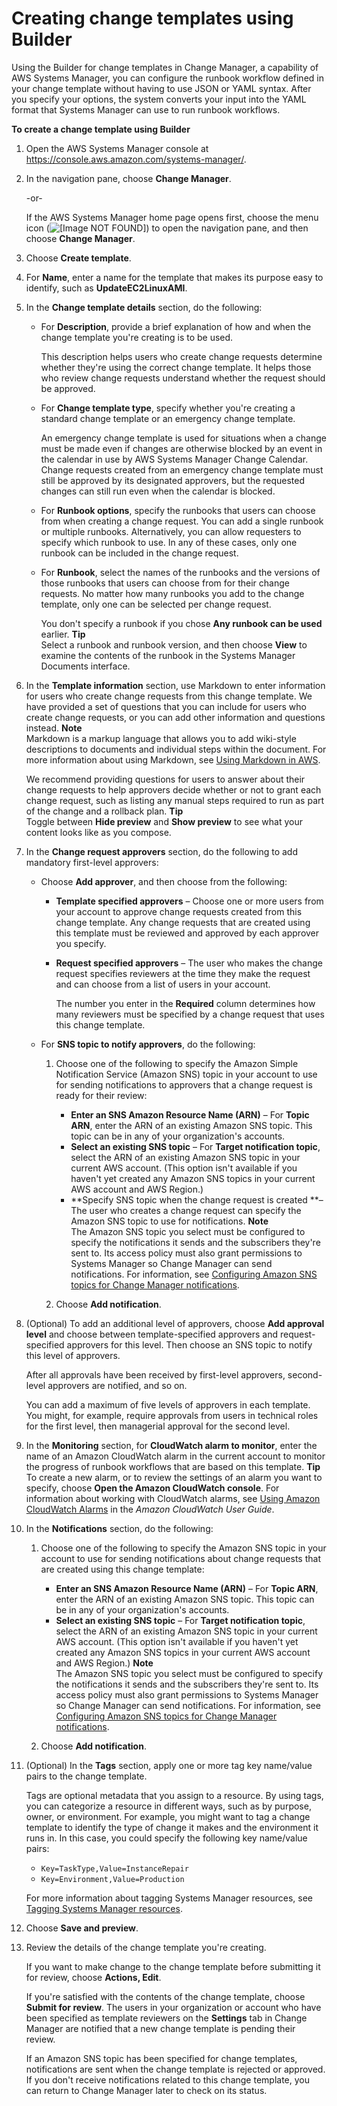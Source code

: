 # Creating change templates using Builder<a name="change-templates-custom-builder"></a>

Using the Builder for change templates in Change Manager, a capability of AWS Systems Manager, you can configure the runbook workflow defined in your change template without having to use JSON or YAML syntax\. After you specify your options, the system converts your input into the YAML format that Systems Manager can use to run runbook workflows\.

**To create a change template using Builder**

1. Open the AWS Systems Manager console at [https://console\.aws\.amazon\.com/systems\-manager/](https://console.aws.amazon.com/systems-manager/)\.

1. In the navigation pane, choose **Change Manager**\.

   \-or\-

   If the AWS Systems Manager home page opens first, choose the menu icon \(![\[Image NOT FOUND\]](http://docs.aws.amazon.com/systems-manager/latest/userguide/images/menu-icon-small.png)\) to open the navigation pane, and then choose **Change Manager**\.

1. Choose **Create template**\.

1. For **Name**, enter a name for the template that makes its purpose easy to identify, such as **UpdateEC2LinuxAMI**\.

1. In the **Change template details** section, do the following:
   + For **Description**, provide a brief explanation of how and when the change template you're creating is to be used\. 

     This description helps users who create change requests determine whether they're using the correct change template\. It helps those who review change requests understand whether the request should be approved\.
   + For **Change template type**, specify whether you're creating a standard change template or an emergency change template\.

     An emergency change template is used for situations when a change must be made even if changes are otherwise blocked by an event in the calendar in use by AWS Systems Manager Change Calendar\. Change requests created from an emergency change template must still be approved by its designated approvers, but the requested changes can still run even when the calendar is blocked\.
   + For **Runbook options**, specify the runbooks that users can choose from when creating a change request\. You can add a single runbook or multiple runbooks\. Alternatively, you can allow requesters to specify which runbook to use\. In any of these cases, only one runbook can be included in the change request\.
   + For **Runbook**, select the names of the runbooks and the versions of those runbooks that users can choose from for their change requests\. No matter how many runbooks you add to the change template, only one can be selected per change request\.

     You don't specify a runbook if you chose **Any runbook can be used** earlier\.
**Tip**  
Select a runbook and runbook version, and then choose **View** to examine the contents of the runbook in the Systems Manager Documents interface\.

1. In the **Template information** section, use Markdown to enter information for users who create change requests from this change template\. We have provided a set of questions that you can include for users who create change requests, or you can add other information and questions instead\. 
**Note**  
Markdown is a markup language that allows you to add wiki\-style descriptions to documents and individual steps within the document\. For more information about using Markdown, see [Using Markdown in AWS](https://docs.aws.amazon.com/general/latest/gr/aws-markdown.html)\.

   We recommend providing questions for users to answer about their change requests to help approvers decide whether or not to grant each change request, such as listing any manual steps required to run as part of the change and a rollback plan\. 
**Tip**  
Toggle between **Hide preview** and **Show preview** to see what your content looks like as you compose\.

1. In the **Change request approvers** section, do the following to add mandatory first\-level approvers:
   + Choose **Add approver**, and then choose from the following:
     + **Template specified approvers** – Choose one or more users from your account to approve change requests created from this change template\. Any change requests that are created using this template must be reviewed and approved by each approver you specify\.
     + **Request specified approvers** – The user who makes the change request specifies reviewers at the time they make the request and can choose from a list of users in your account\. 

       The number you enter in the **Required** column determines how many reviewers must be specified by a change request that uses this change template\. 
   + For **SNS topic to notify approvers**, do the following:

     1. Choose one of the following to specify the Amazon Simple Notification Service \(Amazon SNS\) topic in your account to use for sending notifications to approvers that a change request is ready for their review:
        + **Enter an SNS Amazon Resource Name \(ARN\)** – For **Topic ARN**, enter the ARN of an existing Amazon SNS topic\. This topic can be in any of your organization's accounts\.
        + **Select an existing SNS topic** – For **Target notification topic**, select the ARN of an existing Amazon SNS topic in your current AWS account\. \(This option isn't available if you haven't yet created any Amazon SNS topics in your current AWS account and AWS Region\.\)
        + **Specify SNS topic when the change request is created **– The user who creates a change request can specify the Amazon SNS topic to use for notifications\.
**Note**  
The Amazon SNS topic you select must be configured to specify the notifications it sends and the subscribers they're sent to\. Its access policy must also grant permissions to Systems Manager so Change Manager can send notifications\. For information, see [Configuring Amazon SNS topics for Change Manager notifications](change-manager-sns-setup.md)\. 

     1. Choose **Add notification**\.

1. \(Optional\) To add an additional level of approvers, choose **Add approval level** and choose between template\-specified approvers and request\-specified approvers for this level\. Then choose an SNS topic to notify this level of approvers\.

   After all approvals have been received by first\-level approvers, second\-level approvers are notified, and so on\.

   You can add a maximum of five levels of approvers in each template\. You might, for example, require approvals from users in technical roles for the first level, then managerial approval for the second level\.

1. In the **Monitoring** section, for **CloudWatch alarm to monitor**, enter the name of an Amazon CloudWatch alarm in the current account to monitor the progress of runbook workflows that are based on this template\. 
**Tip**  
To create a new alarm, or to review the settings of an alarm you want to specify, choose **Open the Amazon CloudWatch console**\. For information about working with CloudWatch alarms, see [Using Amazon CloudWatch Alarms](https://docs.aws.amazon.com/AmazonCloudWatch/latest/monitoring/AlarmThatSendsEmail.html) in the *Amazon CloudWatch User Guide*\.

1. In the **Notifications** section, do the following:

   1. Choose one of the following to specify the Amazon SNS topic in your account to use for sending notifications about change requests that are created using this change template: 
      + **Enter an SNS Amazon Resource Name \(ARN\)** – For **Topic ARN**, enter the ARN of an existing Amazon SNS topic\. This topic can be in any of your organization's accounts\.
      + **Select an existing SNS topic** – For **Target notification topic**, select the ARN of an existing Amazon SNS topic in your current AWS account\. \(This option isn't available if you haven't yet created any Amazon SNS topics in your current AWS account and AWS Region\.\)
**Note**  
The Amazon SNS topic you select must be configured to specify the notifications it sends and the subscribers they're sent to\. Its access policy must also grant permissions to Systems Manager so Change Manager can send notifications\. For information, see [Configuring Amazon SNS topics for Change Manager notifications](change-manager-sns-setup.md)\. 

   1. Choose **Add notification**\.

1. \(Optional\) In the **Tags** section, apply one or more tag key name/value pairs to the change template\.

   Tags are optional metadata that you assign to a resource\. By using tags, you can categorize a resource in different ways, such as by purpose, owner, or environment\. For example, you might want to tag a change template to identify the type of change it makes and the environment it runs in\. In this case, you could specify the following key name/value pairs:
   + `Key=TaskType,Value=InstanceRepair`
   + `Key=Environment,Value=Production`

   For more information about tagging Systems Manager resources, see [Tagging Systems Manager resources](tagging-resources.md)\.

1. Choose **Save and preview**\.

1. Review the details of the change template you're creating\.

   If you want to make change to the change template before submitting it for review, choose **Actions, Edit**\.

   If you're satisfied with the contents of the change template, choose **Submit for review**\. The users in your organization or account who have been specified as template reviewers on the **Settings** tab in Change Manager are notified that a new change template is pending their review\. 

   If an Amazon SNS topic has been specified for change templates, notifications are sent when the change template is rejected or approved\. If you don't receive notifications related to this change template, you can return to Change Manager later to check on its status\.